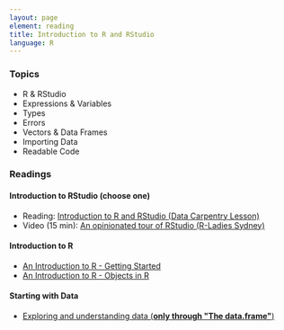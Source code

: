 ```yaml
---
layout: page
element: reading
title: Introduction to R and RStudio
language: R
---
```

   
### Topics

* R & RStudio
* Expressions & Variables
* Types
* Errors
* Vectors & Data Frames
* Importing Data
* Readable Code

### Readings

#### Introduction to RStudio (choose one)

* Reading: [Introduction to R and RStudio (Data Carpentry Lesson)](https://datacarpentry.org/R-ecology-lesson/introduction-r-rstudio.html)
* Video (15 min): [An opinionated tour of RStudio (R-Ladies Sydney)](https://www.youtube.com/watch?v=kfcX5DEMAp4)

#### Introduction to R

* [An Introduction to R - Getting Started](https://intro2r.com/getting-started.html)
* [An Introduction to R - Objects in R](https://intro2r.com/objects-in-r.html)

#### Starting with Data

* [Exploring and understanding data (**only through "The data.frame"**)](https://datacarpentry.org/R-ecology-lesson/how-r-thinks-about-data.html)
